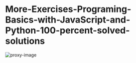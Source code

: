 # More-Exercises-Programing-Basics-with-JavaScript-and-Python-100-percent-solved-solutions
![proxy-image](https://user-images.githubusercontent.com/51271834/101301243-e078af00-3840-11eb-841c-2918a04a8b77.jpeg)
